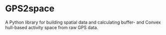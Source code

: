 # GPS2space
A Python library for building spatial data and calculating buffer- and Convex hull-based activity space from raw GPS data.